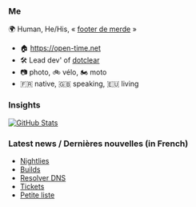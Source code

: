 ### Me

🌍 Human, He/His, « [footer de merde](https://open-time.net/post/2013/07/17/La-veritable-histoire-du-Footer-de-merde-) » 
* 🏠 https://open-time.net 
* 🛠️ Lead dev' of [dotclear](https://git.dotclear.org/dev/dotclear)
* 📷 photo, 🚲 vélo, 🏍️ moto 
* 🇫🇷 native, 🇬🇧 speaking, 🇪🇺 living

### Insights

[![GitHub Stats](https://github-readme-stats-sigma-five.vercel.app/api?username=franck-paul)](https://github.com/franck-paul)

### Latest news / Dernières nouvelles (in French)

<!-- BLOG-POST-LIST:START -->
- [Nightlies](https://open-time.net/post/2025/07/30/Nightlies)
- [Builds](https://open-time.net/post/2025/07/29/Builds)
- [Resolver DNS](https://open-time.net/post/2025/07/28/Resolver-DNS)
- [Tickets](https://open-time.net/post/2025/07/27/Tickets)
- [Petite liste](https://open-time.net/post/2025/07/26/Petite-liste)
<!-- BLOG-POST-LIST:END -->
